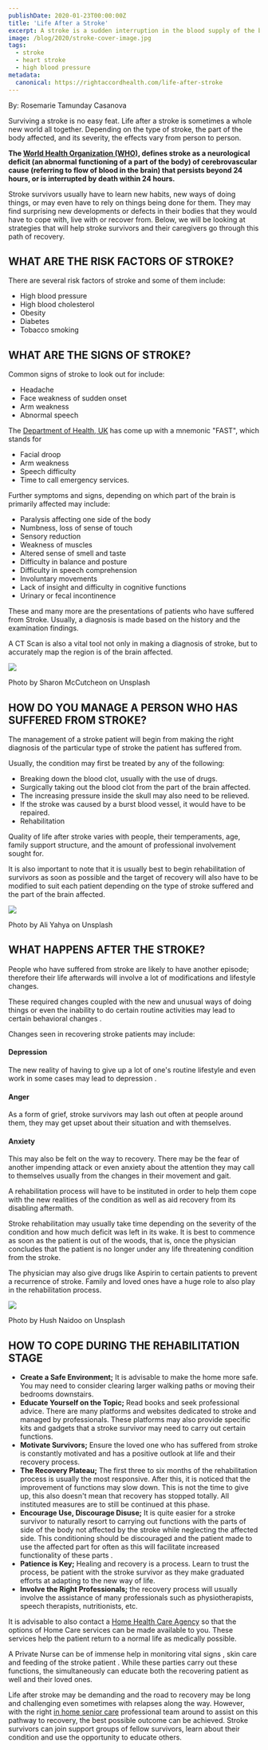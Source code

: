 ```yaml
---
publishDate: 2020-01-23T00:00:00Z
title: 'Life After a Stroke'
excerpt: A stroke is a sudden interruption in the blood supply of the brain. Surviving a stroke is no easy feat. Life after a stroke is a whole new world all together.
image: /blog/2020/stroke-cover-image.jpg
tags:
  - stroke
  - heart stroke
  - high blood pressure
metadata:
  canonical: https://rightaccordhealth.com/life-after-stroke
---
```




By: Rosemarie Tamunday Casanova



Surviving a stroke is no easy feat. Life after a stroke is sometimes a whole new world all together. Depending on the type of stroke, the part of the body affected, and its severity, the effects vary from person to person.

**The [World Health Organization (WHO)](https://www.who.int/healthinfo/statistics/bod_cerebrovasculardiseasestroke.pdf), defines stroke as a neurological deficit (an abnormal functioning of a part of the body) of cerebrovascular cause (referring to flow of blood in the brain) that persists beyond 24 hours, or is interrupted by death within 24 hours.**

Stroke survivors usually have to learn new habits, new ways of doing things, or may even have to rely on things being done for them. They may find surprising new developments or defects in their bodies that they would have to cope with, live with or recover from. Below, we will be looking at strategies that will help stroke survivors and their caregivers go through this path of recovery.

WHAT ARE THE RISK FACTORS OF STROKE?
------------------------------------

There are several risk factors of stroke and some of them include:

*   High blood pressure
*   High blood cholesterol
*   Obesity
*   Diabetes
*   Tobacco smoking

WHAT ARE THE SIGNS OF STROKE?
-----------------------------

Common signs of stroke to look out for include:

*   Headache
*   Face weakness of sudden onset
*   Arm weakness
*   Abnormal speech

The [Department of Health, UK](https://www.gov.uk/government/news/acting-fast-can-save-hundreds-of-lives) has come up with a mnemonic "FAST", which stands for

*   Facial droop
*   Arm weakness
*   Speech difficulty
*   Time to call emergency services.

Further symptoms and signs, depending on which part of the brain is primarily affected may include:

*   Paralysis affecting one side of the body
*   Numbness, loss of sense of touch
*   Sensory reduction
*   Weakness of muscles
*   Altered sense of smell and taste
*   Difficulty in balance and posture
*   Difficulty in speech comprehension
*   Involuntary movements
*   Lack of insight and difficulty in cognitive functions
*   Urinary or fecal incontinence

These and many more are the presentations of patients who have suffered from Stroke. Usually, a diagnosis is made based on the history and the examination findings.

A CT Scan is also a vital tool not only in making a diagnosis of stroke, but to accurately map the region is of the brain affected.

![](/blog/2020/sharon-mccutcheon-7PZ8Gb-pmaA-unsplash.jpg)

Photo by Sharon McCutcheon on Unsplash

HOW DO YOU MANAGE A PERSON WHO HAS SUFFERED FROM STROKE?
--------------------------------------------------------

The management of a stroke patient will begin from making the right diagnosis of the particular type of stroke the patient has suffered from.

Usually, the condition may first be treated by any of the following:

*   Breaking down the blood clot, usually with the use of drugs.
*   Surgically taking out the blood clot from the part of the brain affected.
*   The increasing pressure inside the skull may also need to be relieved.
*   If the stroke was caused by a burst blood vessel, it would have to be repaired.
*   Rehabilitation

Quality of life after stroke varies with people, their temperaments, age, family support structure, and the amount of professional involvement sought for.

It is also important to note that it is usually best to begin rehabilitation of survivors as soon as possible and the target of recovery will also have to be modified to suit each patient depending on the type of stroke suffered and the part of the brain affected.

![](/blog/2020/ali-yahya-G9Si5It7y_o-unsplash.jpg)

Photo by Ali Yahya on Unsplash

WHAT HAPPENS AFTER THE STROKE?
------------------------------

People who have suffered from stroke are likely to have another episode; therefore their life afterwards will involve a lot of modifications and lifestyle changes.

These required changes coupled with the new and unusual ways of doing things or even the inability to do certain routine activities may lead to certain behavioral changes .

Changes seen in recovering stroke patients may include:

#### Depression

The new reality of having to give up a lot of one's routine lifestyle and even work in some cases may lead to depression .

#### Anger

As a form of grief, stroke survivors may lash out often at people around them, they may get upset about their situation and with themselves.

#### Anxiety

This may also be felt on the way to recovery. There may be the fear of another impending attack or even anxiety about the attention they may call to themselves usually from the changes in their movement and gait.

A rehabilitation process will have to be instituted in order to help them cope with the new realities of the condition as well as aid recovery from its disabling aftermath.

Stroke rehabilitation may usually take time depending on the severity of the condition and how much deficit was left in its wake. It is best to commence as soon as the patient is out of the woods, that is, once the physician concludes that the patient is no longer under any life threatening condition from the stroke.

The physician may also give drugs like Aspirin to certain patients to prevent a recurrence of stroke. Family and loved ones have a huge role to also play in the rehabilitation process.

![](/blog/2020/hush-naidoo-pA0uoltkwao-unsplash.jpg)

Photo by Hush Naidoo on Unsplash

HOW TO COPE DURING THE REHABILITATION STAGE
-------------------------------------------

*   **Create a Safe Environment;** It is advisable to make the home more safe. You may need to consider clearing larger walking paths or moving their bedrooms downstairs.
*   **Educate Yourself on the Topic;** Read books and seek professional advice. There are many platforms and websites dedicated to stroke and managed by professionals. These platforms may also provide specific kits and gadgets that a stroke survivor may need to carry out certain functions.
*   **Motivate Survivors;** Ensure the loved one who has suffered from stroke is constantly motivated and has a positive outlook at life and their recovery process.
*   **The Recovery Plateau;** The first three to six months of the rehabilitation process is usually the most responsive. After this, it is noticed that the improvement of functions may slow down. This is not the time to give up, this also doesn't mean that recovery has stopped totally. All instituted measures are to still be continued at this phase.
*   **Encourage Use, Discourage Disuse;** It is quite easier for a stroke survivor to naturally resort to carrying out functions with the parts of side of the body not affected by the stroke while neglecting the affected side. This conditioning should be discouraged and the patient made to use the affected part for often as this will facilitate increased functionality of these parts .
*   **Patience is Key;** Healing and recovery is a process. Learn to trust the process, be patient with the stroke survivor as they make graduated efforts at adapting to the new way of life.
*   **Involve the Right Professionals;** the recovery process will usually involve the assistance of many professionals such as physiotherapists, speech therapists, nutritionists, etc.

It is advisable to also contact a [Home Health Care Agency](https://rightaccordhealth.com/blog/2020/february/home-care-and-home-health-care.html) so that the options of Home Care services can be made available to you. These services help the patient return to a normal life as medically possible.

A Private Nurse can be of immense help in monitoring vital signs , skin care and feeding of the stroke patient . While these parties carry out these functions, the simultaneously can educate both the recovering patient as well and their loved ones.

Life after stroke may be demanding and the road to recovery may be long and challenging even sometimes with relapses along the way. However, with the right [in home senior care](https://rightaccordhealth.com/services/live-in-homecare.html) professional team around to assist on this pathway to recovery, the best possible outcome can be achieved. Stroke survivors can join support groups of fellow survivors, learn about their condition and use the opportunity to educate others.

